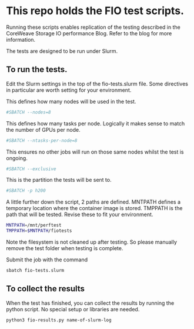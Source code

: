 # This repo holds the FIO test scripts.

Running these scripts enables replication of the testing described in the CoreWeave Storage IO performance Blog. Refer to the blog for more information.

The tests are designed to be run under Slurm.

## To run the tests.

Edit the Slurm settings in the top of the fio-tests.slurm file. Some directives in particular are worth setting for your environment.

This defines how many nodes will be used in the test.
```sh
#SBATCH --nodes=8
```

This defines how many tasks per node. Logically it makes sense to match the number of GPUs per node.
```sh
#SBATCH --ntasks-per-node=8
```

This ensures no other jobs will run on those same nodes whilst the test is ongoing.
```sh
#SBATCH --exclusive
```

This is the partition the tests will be sent to.
```sh
#SBATCH -p h200
```

A little further down the script, 2 paths are defined. MNTPATH defines a temporary location where the container image is stored. TMPPATH is the path that will be tested. Revise these to fit your environment.
```sh
MNTPATH=/mnt/perftest
TMPPATH=$MNTPATH/fiotests
```

Note the filesystem is not cleaned up after testing. So please manually remove the test folder when testing is complete.

Submit the job with the command
```sh
sbatch fio-tests.slurm
```

## To collect the results

When the test has finished, you can collect the results by running the python script. No special setup or libraries are needed.
```sh
python3 fio-results.py name-of-slurm-log
```
